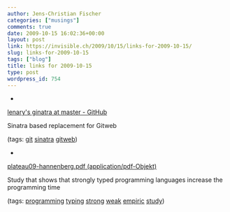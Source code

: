 ```yaml
---
author: Jens-Christian Fischer
categories: ["musings"]
comments: true
date: 2009-10-15 16:02:36+00:00
layout: post
link: https://invisible.ch/2009/10/15/links-for-2009-10-15/
slug: links-for-2009-10-15
tags: ["blog"]
title: links for 2009-10-15
type: post
wordpress_id: 754
---
```


  * 
                

[lenary's ginatra at master - GitHub](https://github.com/lenary/ginatra)


                

Sinatra based replacement for Gitweb


                

(tags: [git](https://delicious.com/jaycee/git) [sinatra](https://delicious.com/jaycee/sinatra) [gitweb](https://delicious.com/jaycee/gitweb))


            
  * 
                

[plateau09-hannenberg.pdf (application/pdf-Objekt)](https://ecs.victoria.ac.nz/twiki/pub/Events/PLATEAU/Schedule/plateau09-hannenberg.pdf)


                

Study that shows that strongly typed programming languages increase the programming time


                

(tags: [programming](https://delicious.com/jaycee/programming) [typing](https://delicious.com/jaycee/typing) [strong](https://delicious.com/jaycee/strong) [weak](https://delicious.com/jaycee/weak) [empiric](https://delicious.com/jaycee/empiric) [study](https://delicious.com/jaycee/study))


            
